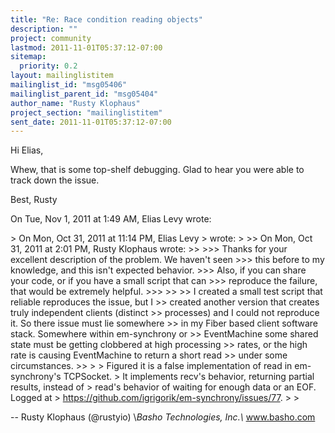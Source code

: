 ```yaml
---
title: "Re: Race condition reading objects"
description: ""
project: community
lastmod: 2011-11-01T05:37:12-07:00
sitemap:
  priority: 0.2
layout: mailinglistitem
mailinglist_id: "msg05406"
mailinglist_parent_id: "msg05404"
author_name: "Rusty Klophaus"
project_section: "mailinglistitem"
sent_date: 2011-11-01T05:37:12-07:00
---
```



Hi Elias,

Whew, that is some top-shelf debugging. Glad to hear you were able to track
down the issue.

Best,
Rusty

On Tue, Nov 1, 2011 at 1:49 AM, Elias Levy wrote:

&gt; On Mon, Oct 31, 2011 at 11:14 PM, Elias Levy 
&gt; wrote:
&gt;
&gt;&gt; On Mon, Oct 31, 2011 at 2:01 PM, Rusty Klophaus  wrote:
&gt;&gt;
&gt;&gt;&gt; Thanks for your excellent description of the problem. We haven't seen
&gt;&gt;&gt; this before to my knowledge, and this isn't expected behavior.
&gt;&gt;&gt; Also, if you can share your code, or if you have a small script that can
&gt;&gt;&gt; reproduce the failure, that would be extremely helpful.
&gt;&gt;&gt;
&gt;&gt;
&gt;&gt; I created a small test script that reliable reproduces the issue, but I
&gt;&gt; created another version that creates truly independent clients (distinct
&gt;&gt; processes) and I could not reproduce it. So there issue must lie somewhere
&gt;&gt; in my Fiber based client software stack. Somewhere within em-synchrony or
&gt;&gt; EventMachine some shared state must be getting clobbered at high processing
&gt;&gt; rates, or the high rate is causing EventMachine to return a short read
&gt;&gt; under some circumstances.
&gt;&gt;
&gt;
&gt; Figured it is a false implementation of read in em-synchrony's TCPSocket.
&gt; It implements recv's behavior, returning partial results, instead of
&gt; read's behavior of waiting for enough data or an EOF. Logged at
&gt; https://github.com/igrigorik/em-synchrony/issues/77.
&gt;
&gt;


-- 
Rusty Klophaus (@rustyio)
\\*Basho Technologies, Inc.\\*
www.basho.com
